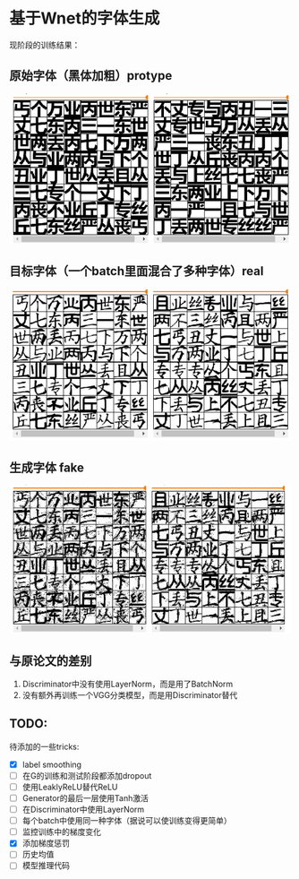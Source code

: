 # 基于Wnet的字体生成

现阶段的训练结果：

原始字体（黑体加粗）protype
---
![](./img/src.png)

目标字体（一个batch里面混合了多种字体）real
---
![](./img/target.png)

生成字体 fake
---
![](./img/out.png)


与原论文的差别
---

1. Discriminator中没有使用LayerNorm，而是用了BatchNorm
2. 没有额外再训练一个VGG分类模型，而是用Discriminator替代

TODO:
---

待添加的一些tricks:

- [x] label smoothing
- [ ] 在G的训练和测试阶段都添加dropout
- [ ] 使用LeaklyReLU替代ReLU
- [ ] Generator的最后一层使用Tanh激活
- [ ] 在Discriminator中使用LayerNorm
- [ ] 每个batch中使用同一种字体（据说可以使训练变得更简单）
- [ ] 监控训练中的梯度变化
- [x] 添加梯度惩罚
- [ ] 历史均值
- [ ] 模型推理代码
